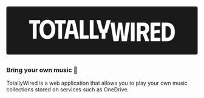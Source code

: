 # ![TotallyWired](./assets/totallywired-white-on-black.svg)

### Bring your own music 🍻

TotallyWired is a web application that allows you to play your own music collections stored on services such as OneDrive.